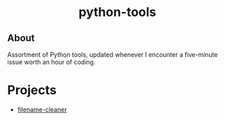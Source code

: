 <h1 align="center">python-tools</h1>

## About

Assortment of Python tools, updated whenever I encounter a five-minute issue worth an hour of coding.

# Projects

-   [filename-cleaner](https://github.com/Seryjnyy/python-tools/tree/main/filename-modifier)
